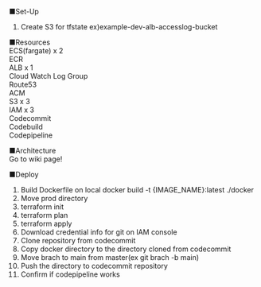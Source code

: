 ■Set-Up
1. Create S3 for tfstate
ex)example-dev-alb-accesslog-bucket

■Resources
<br />
ECS(fargate) x 2
<br />
ECR
<br />
ALB x 1
<br />
Cloud Watch Log Group
<br />
Route53
<br />
ACM
<br />
S3 x 3
<br />
IAM x 3
<br />
Codecommit
<br />
Codebuild
<br />
Codepipeline

■Architecture
<br />
Go to wiki page!

■Deploy
1. Build Dockerfile on local
docker build -t {IMAGE_NAME}:latest ./docker
2. Move prod directory
3. terraform init
4. terraform plan
5. terraform apply
6. Download credential info for git on IAM console
7. Clone repository from codecommit
8. Copy docker directory to the directory cloned from codecommit
9. Move brach to main from master(ex git brach -b main)
10. Push the directory to codecommit repository
11. Confirm if codepipeline works